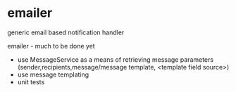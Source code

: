 emailer
=======

generic email based notification handler


emailer - much to be done yet

- use MessageService as a means of retrieving message parameters
  (sender,recipients,message/message template, \<template field source\>)
- use message templating
- unit tests
